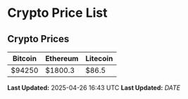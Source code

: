 # Crypto Price List

## Crypto Prices
| Bitcoin | Ethereum | Litecoin |
| ------- | -------- | -------- |
| $94250 | $1800.3 | $86.5 |
**Last Updated:** 2025-04-26 16:43 UTC
**Last Updated:** $DATE$

